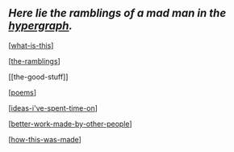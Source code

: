 
## *Here lie the ramblings of a mad man in the [hypergraph](https://medium.com/syncedreview/stephen-wolfram-the-path-to-a-fundamental-theory-of-physics-may-begin-with-a-hypergraph-c1fd124b6e62).*

[[what-is-this]]

[[the-ramblings]]

[[the-good-stuff]]

[[poems]]

[[ideas-i've-spent-time-on]]

[[better-work-made-by-other-people]]

[[how-this-was-made]]

[//begin]: # "Autogenerated link references for markdown compatibility"
[what-is-this]: nodes/what-is-this "what-is-this"
[the-ramblings]: nodes/the-ramblings "the-ramblings"
[poems]: main/poems "poems"
[ideas-i've-spent-time-on]: main/ideas-i've-spent-time-on "ideas-i've-spent-time-on"
[better-work-made-by-other-people]: main/better-work-made-by-other-people "better-work-made-by-other-people"
[how-this-was-made]: main/how-this-was-made "how-this-was-made"
[//end]: # "Autogenerated link references"
